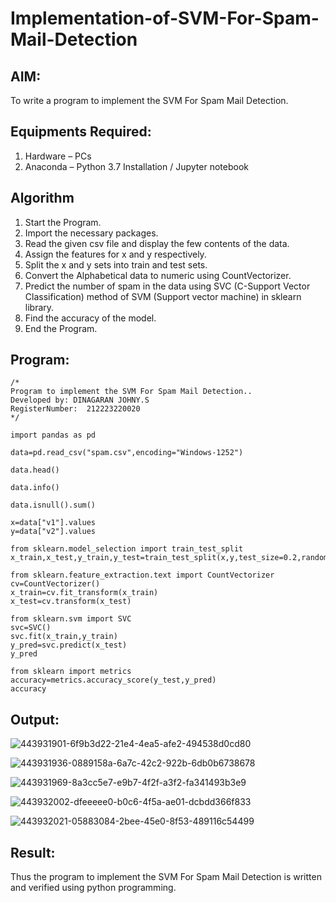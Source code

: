 # Implementation-of-SVM-For-Spam-Mail-Detection

## AIM:
To write a program to implement the SVM For Spam Mail Detection.

## Equipments Required:
1. Hardware – PCs
2. Anaconda – Python 3.7 Installation / Jupyter notebook

## Algorithm
1. Start the Program.
2. Import the necessary packages.
3. Read the given csv file and display the few contents of the data.
4. Assign the features for x and y respectively.
5. Split the x and y sets into train and test sets.
6. Convert the Alphabetical data to numeric using CountVectorizer.
7. Predict the number of spam in the data using SVC (C-Support Vector Classification) method of SVM (Support vector machine) in sklearn library.
8. Find the accuracy of the model.
9. End the Program.


## Program:
```
/*
Program to implement the SVM For Spam Mail Detection..
Developed by: DINAGARAN JOHNY.S
RegisterNumber:  212223220020
*/
```
```
import pandas as pd

data=pd.read_csv("spam.csv",encoding="Windows-1252")

data.head()

data.info()

data.isnull().sum()

x=data["v1"].values
y=data["v2"].values

from sklearn.model_selection import train_test_split
x_train,x_test,y_train,y_test=train_test_split(x,y,test_size=0.2,random_state=0)

from sklearn.feature_extraction.text import CountVectorizer
cv=CountVectorizer()
x_train=cv.fit_transform(x_train)
x_test=cv.transform(x_test)

from sklearn.svm import SVC
svc=SVC()
svc.fit(x_train,y_train)
y_pred=svc.predict(x_test)
y_pred

from sklearn import metrics
accuracy=metrics.accuracy_score(y_test,y_pred)
accuracy
```


## Output:
![443931901-6f9b3d22-21e4-4ea5-afe2-494538d0cd80](https://github.com/user-attachments/assets/391d20dd-35eb-496f-ae9f-955fb06a4a2c)

![443931936-0889158a-6a7c-42c2-922b-6db0b6738678](https://github.com/user-attachments/assets/f9986560-6b08-4dd1-9f8a-afb9bdea3acc)

![443931969-8a3cc5e7-e9b7-4f2f-a3f2-fa341493b3e9](https://github.com/user-attachments/assets/c867d3ae-602b-4ed6-9611-6af804adbf48)

![443932002-dfeeeee0-b0c6-4f5a-ae01-dcbdd366f833](https://github.com/user-attachments/assets/1faf129a-a34e-4972-9063-53805dbb1ff6)

![443932021-05883084-2bee-45e0-8f53-489116c54499](https://github.com/user-attachments/assets/ffaa37bf-f63d-44db-8771-6f8d4e6b4827)

## Result:
Thus the program to implement the SVM For Spam Mail Detection is written and verified using python programming.
